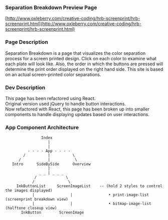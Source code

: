 ### Separation Breakdown Preview Page
[http://www.oxleberry.com/creative-coding/hrb-screenprint/hrb-screenprint.html](http://www.oxleberry.com/creative-coding/hrb-screenprint/hrb-screenprint.html)

### Page Description

Separation Breakdown is a page that visualizes the color separation process for a screen printed design. Click on each color to examine what each plate will look like. Also, the order in which the buttons are pressed will determine the print order displayed on the right hand side. This site is based on an actual screen-printed color separations.

### Dev Description

This page has been refactored using React. <br />
Original version used jQuery to handle button interactions. <br />
Now refactored with React, this page has been broken up into smaller components to handle displaying updates based on user interactions.

### App Component Architecture

                    Index
                       |
                       |
              - - - - App - - - -
            /          |          \
          /            |           \
       Intro      SideBySide      Overview
                       |
                   _ _ | _ _ _
                 /             \
                /               \
         InkButtonList     ScreenImageList    -- (hold 2 styles to control the images displayed)
                |                |                • print-image-list (screenprint breakdown view)
                |                |                • bitmap-image-list (halftone closeup view)
           InkButton        ScreenImage

